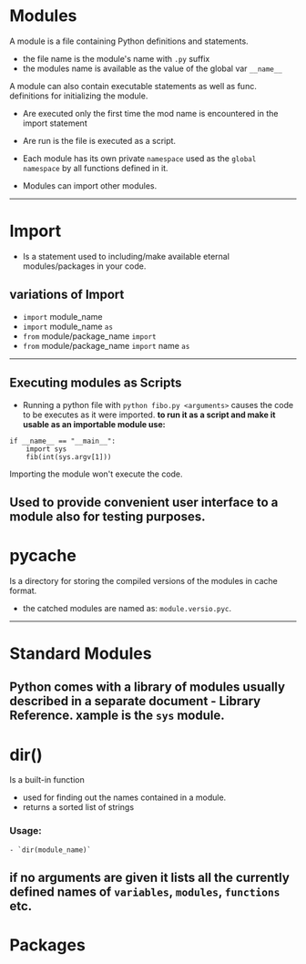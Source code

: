 # Modules
A module is a file containing Python definitions and statements.
- the file name is the module's name with `.py` suffix
- the modules name is available as the value of the global var `__name__`

A module can also contain executable statements as well as func. definitions for initializing the module.
- Are executed only the first time the mod name is encountered in the import statement
- Are run is the file is executed as a script.

- Each module has its own private `namespace` used as the `global namespace` by all functions defined in it.
* Modules can import other modules.

---

# Import

- Is a statement used to including/make available eternal modules/packages in your code.

## variations of Import
* `import` module_name
* `import` module_name `as`
* `from` module/package_name `import`
* `from` module/package_name `import` name `as`

---

## Executing modules as Scripts

- Running a python file with `python fibo.py <arguments>` causes the code to be executes as it were imported.
**to run it as a script and make it usable as an importable module use:**
```
if __name__ == "__main__":
    import sys
    fib(int(sys.argv[1]))
```
Importing the module won't execute the code.

Used to provide convenient user interface to a module also for testing purposes.
---

# __pycache__

Is a directory for storing the compiled versions of the modules in cache format.
- the catched modules are named as: `module.versio.pyc`.

---

# Standard Modules
Python comes with a library of modules usually described in a separate document - **Library Reference**.
xample is the `sys` module.
---

# dir()

Is a built-in function
- used for finding out the names contained in a module.
- returns a sorted list of strings
 ### Usage:
    - `dir(module_name)`
if no arguments are given it lists all the currently defined names of `variables`, `modules`, `functions` etc.
---

# Packages

